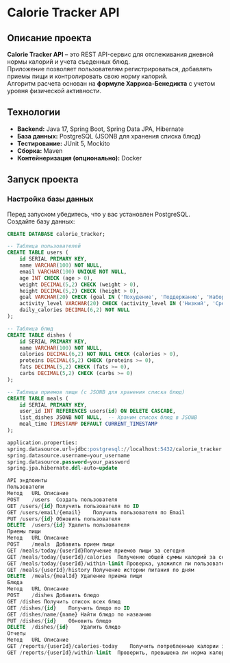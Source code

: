 #  Calorie Tracker API

## Описание проекта
**Calorie Tracker API** – это REST API-сервис для отслеживания дневной нормы калорий и учета съеденных блюд.  
Приложение позволяет пользователям регистрироваться, добавлять приемы пищи и контролировать свою норму калорий.  
Алгоритм расчета основан на **формуле Харриса-Бенедикта** с учетом уровня физической активности.

## Технологии
- **Backend:** Java 17, Spring Boot, Spring Data JPA, Hibernate
- **База данных:** PostgreSQL (JSONB для хранения списка блюд)
- **Тестирование:** JUnit 5, Mockito
- **Сборка:** Maven
- **Контейнеризация (опционально):** Docker

## Запуск проекта

### Настройка базы данных
Перед запуском убедитесь, что у вас установлен PostgreSQL.  
Создайте базу данных:
```sql
CREATE DATABASE calorie_tracker;

-- Таблица пользователей
CREATE TABLE users (
    id SERIAL PRIMARY KEY,
    name VARCHAR(100) NOT NULL,
    email VARCHAR(100) UNIQUE NOT NULL,
    age INT CHECK (age > 0),
    weight DECIMAL(5,2) CHECK (weight > 0),
    height DECIMAL(5,2) CHECK (height > 0),
    goal VARCHAR(20) CHECK (goal IN ('Похудение', 'Поддержание', 'Набор массы')),
    activity_level VARCHAR(20) CHECK (activity_level IN ('Низкий', 'Средний', 'Высокий')),
    daily_calories DECIMAL(6,2) NOT NULL
);

-- Таблица блюд
CREATE TABLE dishes (
    id SERIAL PRIMARY KEY,
    name VARCHAR(100) NOT NULL,
    calories DECIMAL(6,2) NOT NULL CHECK (calories > 0),
    proteins DECIMAL(5,2) CHECK (proteins >= 0),
    fats DECIMAL(5,2) CHECK (fats >= 0),
    carbs DECIMAL(5,2) CHECK (carbs >= 0)
);

-- Таблица приемов пищи (с JSONB для хранения списка блюд)
CREATE TABLE meals (
    id SERIAL PRIMARY KEY,
    user_id INT REFERENCES users(id) ON DELETE CASCADE,
    list_dishes JSONB NOT NULL,  -- Храним список блюд в JSONB
    meal_time TIMESTAMP DEFAULT CURRENT_TIMESTAMP
);

application.properties: 
spring.datasource.url=jdbc:postgresql://localhost:5432/calorie_tracker
spring.datasource.username=your_username
spring.datasource.password=your_password
spring.jpa.hibernate.ddl-auto=update

API эндпоинты
Пользователи
Метод	URL	Описание
POST	/users	Создать пользователя
GET	/users/{id}	Получить пользователя по ID
GET	/users/email/{email}	Получить пользователя по Email
PUT	/users/{id}	Обновить пользователя
DELETE	/users/{id}	Удалить пользователя
Приемы пищи
Метод	URL	Описание
POST	/meals	Добавить прием пищи
GET	/meals/today/{userId}Получение приемов пищи за сегодня
GET	/meals/today/{userId}/calories	Получение общей суммы калорий за сегодня
GET	/meals/today/{userId}/within-limit Проверка, уложился ли пользователь в норму калорий
GET	/meals/{userId}/history Получение истории питания по дням
DELETE	/meals/{mealId}	Удаление приема пищи
Блюда
Метод	URL	Описание
POST	/dishes	Добавить блюдо
GET	/dishes	Получить список всех блюд
GET	/dishes/{id}	Получить блюдо по ID
GET	/dishes/name/{name}	Найти блюдо по названию
PUT	/dishes/{id}	Обновить блюдо
DELETE	/dishes/{id}	Удалить блюдо
Отчеты
Метод	URL	Описание
GET	/reports/{userId}/calories-today	Получить потребленные калории за день
GET	/reports/{userId}/within-limit	Проверить, превышена ли норма калорий
